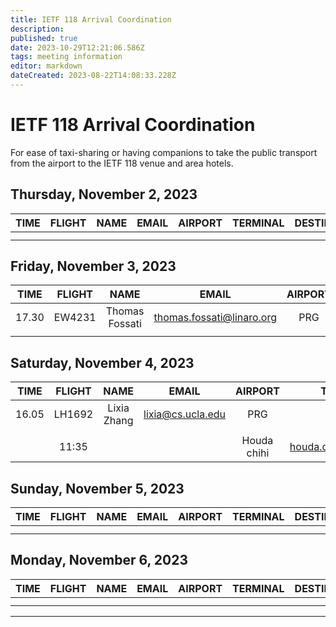 ```yaml
---
title: IETF 118 Arrival Coordination
description: 
published: true
date: 2023-10-29T12:21:06.586Z
tags: meeting information
editor: markdown
dateCreated: 2023-08-22T14:08:33.228Z
---
```


# IETF 118 Arrival Coordination
For ease of taxi-sharing or having companions to take the public transport from the airport to the IETF 118 venue and area hotels.

## Thursday, November 2, 2023
|  TIME  | FLIGHT |      NAME     |  EMAIL  | AIRPORT | TERMINAL | DESTINATION | NOTES |
|:------:|:------:|:-------------:|:-------:|:-------:|:--------:|:-----------:|:-----:|
|  |   |    |    |     |          |     | |
|  |   |    |    |     |          |     | |

## Friday, November 3, 2023
|  TIME  | FLIGHT |      NAME     |  EMAIL  | AIRPORT | TERMINAL | DESTINATION | NOTES |
|:------:|:------:|:-------------:|:-------:|:-------:|:--------:|:-----------:|:-----:|
|  17.30 | EW4231 | Thomas Fossati | thomas.fossati@linaro.org | PRG | 2 | IETF meeting venue | - |
|  |   |    |    |     |          |     | |

## Saturday, November 4, 2023

|  TIME  | FLIGHT |      NAME     |  EMAIL  | AIRPORT | TERMINAL | DESTINATION | NOTES |
|:------:|:------:|:-------------:|:-------:|:-------:|:--------:|:-----------:|:-----:|
|  16.05 | LH1692 | Lixia Zhang | lixia@cs.ucla.edu | PRG | 2 | IETF meeting venue | - |
|  |   |    |    |     |          |     | |
|  | 11:35  |    |    |  Houda chihi   |   houda.chihi@supcom.tn       |     | |                |     |


## Sunday, November 5, 2023
|  TIME  | FLIGHT |      NAME     |  EMAIL  | AIRPORT | TERMINAL | DESTINATION | NOTES |
|:------:|:------:|:-------------:|:-------:|:-------:|:--------:|:-----------:|:-----:|
|  |   |    |    |     |          |     | |
|  |   |    |    |     |          |     | |

## Monday, November 6, 2023
|  TIME  | FLIGHT |      NAME     |  EMAIL  | AIRPORT | TERMINAL | DESTINATION | NOTES |
|:------:|:------:|:-------------:|:-------:|:-------:|:--------:|:-----------:|:-----:|
|  |   |    |    |     |          |     | |
|  |   |    |    |     |          |     | |

---

